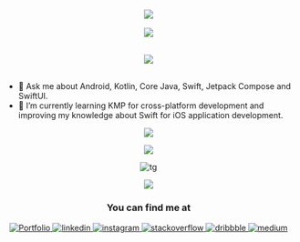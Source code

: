 <h3 align="center" ><img  src="https://capsule-render.vercel.app/api?type=waving&color=gradient&section=header&height=200&text=Hi%20there%20👋,%20I%20am%20Tushar%20Gogna&fontSize=36&desc=(Lead%20Mobile%20Engineer)&descSize=24&fontColor=FFFFFF&fontAlignY=30&descAlignY=52"></h3>

<p align="center">
  <a href="https://tushargogna.github.io">
    <img src="https://readme-typing-svg.demolab.com/?lines=Seasoned%20Android%20Developer;Certified%20Kotlin%20Developer;Over%209%20years%20of%20coding%20bg;Aspiring%20iOS%20and%20KMP%20developer&font=Fira%20Code&center=true&width=440&height=45&color=48C16B&vCenter=true&pause=1000&size=28" /></a>
</p>
</br>
<div align="center">
<img src="https://komarev.com/ghpvc/?username=tushargogna&&style=flat-square" align="center" />
</div>  
  </br>


- 💬 Ask me about Android, Kotlin, Core Java, Swift, Jetpack Compose and SwiftUI.
- 🌱 I’m currently learning  KMP for cross-platform development and improving my knowledge about Swift for iOS application development.

  

<p align="center"><img  src="https://github-readme-activity-graph.vercel.app/graph?username=tushargogna&theme=github-dark-dimmed&custom_title=Tushar%27s%20Activity%20Graph&hide_border=true"></p>

 

[<p align="center"><img  src="https://github-readme-stackoverflow.vercel.app/?userID=3531756&theme=dark"></p>](stackoverflow.com/users/3531756/tushar-gogna)
 
 
 
<p align="center"><img align="center" src="https://github-readme-stats.vercel.app/api/top-langs?username=tushargogna&locale=en&layout=compact" alt="tg" /></p>


 <p align="center"><a href="https://www.last.fm/user/MurdocN"><img src="https://lastfm-recently-played.vercel.app/api?user=MurdocN&count=2&width=300&show_user=footer&footer_style=normal_stats&header_size=normal" height="auto" width="auto"/></a></p>

<h3 align="center" >You can find me at</h3>
<div align="center">
<a href="https://tushargogna.github.io" target="_blank">
<img src=https://img.shields.io/badge/portfolio-%2324292e.svg?&style=for-the-badge&logo=android&logoColor=white alt=Portfolio style="margin-bottom: 5px;" />
</a>
<a href="https://linkedin.com/in/tushargogna" target="_blank">
<img src=https://img.shields.io/badge/linkedin-%231E77B5.svg?&style=for-the-badge&logo=linkedin&logoColor=white alt=linkedin style="margin-bottom: 5px;" />
</a>
<a href="https://instagram.com/tushargogna" target="_blank">
<img src=https://img.shields.io/badge/instagram-%23000000.svg?&style=for-the-badge&logo=instagram&logoColor=white alt=instagram style="margin-bottom: 5px;" />
</a>
<a href="https://stackoverflow.com/users/3531756" target="_blank">
<img src=https://img.shields.io/badge/stackoverflow-%23F28032.svg?&style=for-the-badge&logo=stackoverflow&logoColor=white alt=stackoverflow style="margin-bottom: 5px;" />
</a>
<a href="https://dribbble.com/tushargogna" target="_blank">
<img src=https://img.shields.io/badge/dribbble-%23E45285.svg?&style=for-the-badge&logo=dribbble&logoColor=white alt=dribbble style="margin-bottom: 5px;" />
</a>  
  </a>
<a href="https://medium.com/@tushar." target="_blank">
<img src=https://img.shields.io/badge/medium-%23292929.svg?&style=for-the-badge&logo=medium&logoColor=white alt=medium style="margin-bottom: 5px;" />
</a>  
</div>  
 
